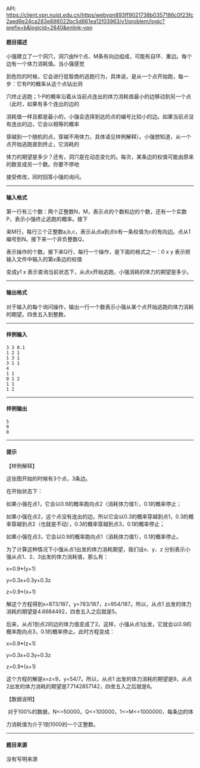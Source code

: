 API: https://client.vpn.nuist.edu.cn/https/webvpn893ff9021738b0357186c0f23fc2aed6e24ca283e886022bc5d861ea12f03963/v1/problem/logic?prefix=b&logicId=2840&enlink-vpn

#### 题目描述

小强建立了一个洞穴，洞穴由N个点、M条有向边组成，可能有自环、重边。每个边有一个体力消耗值。当小强感觉

到危险的时候，它会进行低智商的逃跑行为，具体说，是从一个点开始跑，每一步：它有P的概率从这个点钻出洞

穴终止逃跑；1-P的概率沿着从当前点连出的体力消耗值最小的边移动到另一个点（此时，如果有多个连出的边的

消耗值一样且都是最小的，小强会选择到达的点的编号比较小的边。如果当前点没有连出的边，它会以相等的概率

穿越到一个随机的点，穿越不用体力，具体请见样例解释）。小强想知道，从一个点开始逃跑直到终止，它消耗的

体力的期望是多少？还有，洞穴是在动态变化的。每次，某条边的权值可能由原来的数变成另一个数。你要不停地

接受修改，同时回答小强的询问。

---

#### 输入格式

第一行有三个数：两个正整数N，M，表示点的个数和边的个数，还有一个实数P，表示小强终止逃跑的概率。接下

来M行，每行三个正整数a,b,c，表示从点a到点b有一条权值为c的有向边。点从1编号到N。接下来一个非负整数Q，

表示操作的个数。接下来Q行，每行一个操作，是下面的格式之一：0 x y 表示把输入文件中输入的第x条边的权值

变成y1 x 表示查询当前状态下，从点x开始逃跑，小强消耗的体力的期望是多少。

---

#### 输出格式

对于输入的每个询问操作，输出一行一个数表示小强从某个点开始逃跑的体力消耗的期望。四舍五入到整数。

---

#### 样例输入
```
3 3 0.1
1 2 1
1 3 1
3 1 1
4
1 1
0 1 2
1 1
1 2

```

---

#### 样例输出
```
5
9
8

```

---

#### 提示

【样例解释】

这张图开始的时候有3个点，3条边。

在开始状态下：

如果小强在点1，它会以0.9的概率跑向点2（消耗体力值1），0.1的概率停止；

如果小强在点2，这个点没有连出的边，所以它会以0.3的概率穿越到点1，0.3的概率穿越到点2（也就是不动），0.3的概率穿越到点3，0.1的概率停止；

如果小强在点3，它会以0.9的概率跑向点1（消耗体力值1），0.1的概率停止。   

为了计算这种情况下小强从点1出发的体力消耗期望，我们设x、y、z 分别表示小强从点1、2、3出发的体力消耗值，那么有：

x=0.9\*(y+1)

y=0.3x+0.3y+0.3z

z=0.9\*(x+1)

解这个方程得到x=873/187，y=783/187，z=954/187。所以，从点1 出发的体力消耗的期望是4.6684492，四舍五入之后就是5。

后来，从点1到点2的边的体力值变成了2。这样，小强从点1出发，它就会以0.9的概率跑向点3，0.1的概率停止。此时方程变成：

x=0.9\*(z+1)

y=0.3x+0.3y+0.3z

z=0.9\*(x+1) 

这个方程的解是x=z=9，y=54/7。所以，从点1 出发的体力消耗的期望是9，从点2出发的体力消耗的期望是7.7142857142，四舍五入之后就是8。

【数据说明】

 对于100%的数据，N<=50000，Q<=100000，1<=M<=1000000，每条边的体

力消耗值为介于1到1000的一个正整数。

---

#### 题目来源

没有写明来源